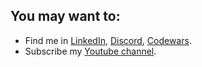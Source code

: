 ## You may want to:
- Find me in [LinkedIn](https://www.linkedin.com/in/ivan-kornasevich-672203202/), [Discord](https://discordapp.com/users/528640845943930910), [Codewars](https://www.codewars.com/users/QuantumDasein).
- Subscribe my [Youtube channel](https://www.youtube.com/channel/UCyhZIw8U9imR7gtYC3DjGyg).

